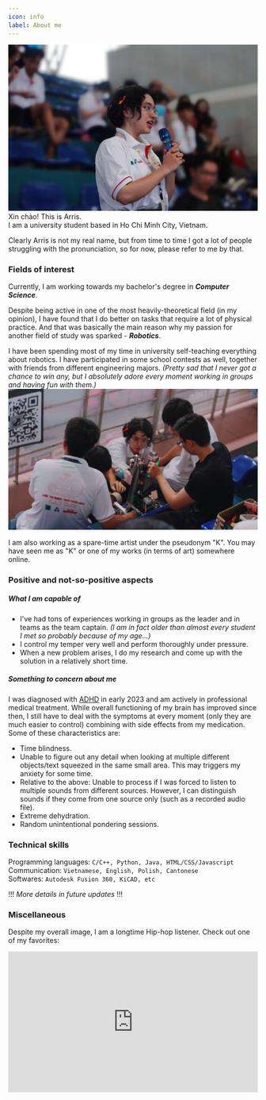```yaml
---
icon: info
label: About me
---
```


![](/about-me1.jpg)
Xin chào! This is Arris.\
I am a university student based in Ho Chi Minh City, Vietnam.

Clearly Arris is not my real name, but from time to time I got a lot of people struggling with the pronunciation, so for now, please refer to me by that.

### Fields of interest
Currently, I am working towards my bachelor's degree in ***Computer Science***.

Despite being active in one of the most heavily-theoretical field (in my opinion), I have found that I do better on tasks that require a lot of physical practice. And that was basically the main reason why my passion for another field of study was sparked - ***Robotics***.

I have been spending most of my time in university self-teaching everything about robotics. I have participated in some school contests as well, together with friends from different engineering majors. *(Pretty sad that I never got a chance to win any, but I absolutely adore every moment working in groups and having fun with them.)*
![](/about-me2.jpg)

I am also working as a spare-time artist under the pseudonym "K". You may have seen me as "K" or one of my works (in terms of art) somewhere online.

### Positive and not-so-positive aspects
##### What I am capable of
- I've had tons of experiences working in groups as the leader and in teams as the team captain. *(I am in fact older than almost every student I met so probably because of my age...)*
- I control my temper very well and perform thoroughly under pressure.
- When a new problem arises, I do my research and come up with the solution in a relatively short time.

##### Something to concern about me
I was diagnosed with [ADHD](https://adhdclinic.co.uk/what-is-adhd-introduction/) in early 2023 and am actively in professional medical treatment. While overall functioning of my brain has improved since then, I still have to deal with the symptoms at every moment (only they are much easier to control) combining with side effects from my medication. Some of these characteristics are:
- Time blindness.
- Unable to figure out any detail when looking at multiple different objects/text squeezed in the same small area. This may triggers my anxiety for some time.
- Relative to the above: Unable to process if I was forced to listen to multiple sounds from different sources. However, I can distinguish sounds if they come from one source only (such as a recorded audio file).
- Extreme dehydration.
- Random unintentional pondering sessions.

### Technical skills

Programming languages: ```C/C++, Python, Java, HTML/CSS/Javascript```\
Communication: ```Vietnamese, English, Polish, Cantonese```\
Softwares: ```Autodesk Fusion 360, KiCAD, etc```

!!!
*More details in future updates*
!!!

### Miscellaneous

Despite my overall image, I am a longtime Hip-hop listener. Check out one of my favorites:

<div>
  <div style="position:relative;padding-top:56.25%;">
    <iframe src="https://www.youtube.com/embed/UmSkDAStKeE" frameborder="0" style="position:absolute;top:0;left:0;width:100%;height:100%;" allowfullscreen></iframe>
  </div>
</div>
